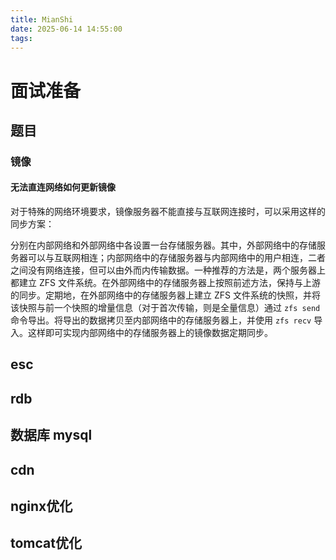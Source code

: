 ```yaml
---
title: MianShi
date: 2025-06-14 14:55:00
tags:
---
```


# 面试准备

## 题目

### 镜像

#### 无法直连网络如何更新镜像

对于特殊的网络环境要求，镜像服务器不能直接与互联网连接时，可以采用这样的同步方案：

分别在内部网络和外部网络中各设置一台存储服务器。其中，外部网络中的存储服务器可以与互联网相连；内部网络中的存储服务器与内部网络中的用户相连，二者之间没有网络连接，但可以由外而内传输数据。一种推荐的方法是，两个服务器上都建立 ZFS 文件系统。在外部网络中的存储服务器上按照前述方法，保持与上游的同步。定期地，在外部网络中的存储服务器上建立 ZFS 文件系统的快照，并将该快照与前一个快照的增量信息（对于首次传输，则是全量信息）通过 `zfs send` 命令导出。将导出的数据拷贝至内部网络中的存储服务器上，并使用 `zfs recv` 导入。这样即可实现内部网络中的存储服务器上的镜像数据定期同步。

## esc

## rdb

## 数据库 mysql

## cdn

## nginx优化

## tomcat优化

